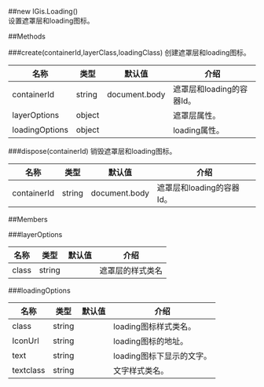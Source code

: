 ##new IGis.Loading()  
设置遮罩层和loading图标。  
  
##Methods  
  
###create(containerId,layerClass,loadingClass)
创建遮罩层和loading图标。

名称|类型|默认值|介绍  
-|-|-|-
containerId|string|document.body|遮罩层和loading的容器Id。 
<a herf="#layerOptions">layerOptions</a>|object||遮罩层属性。  
<a herf="#loadingOptions">loadingOptions</a>|object||loading属性。  

###dispose(containerId) 
销毁遮罩层和loading图标。 
  
名称|类型|默认值|介绍  
--|--|--|-
containerId|string|document.body |遮罩层和loading的容器Id。
  
##Members  
  
###<a name="layerOptions">layerOptions</a>  

名称|类型|默认值|介绍  
--|--|--|- 
class|string||遮罩层的样式类名
  
###<a name="loadingOptions">loadingOptions</a>  
  
名称|类型|默认值|介绍  
-|-|-|-  
class|string||loading图标样式类名。  
IconUrl|string||loading图标的地址。  
text|string||loading图标下显示的文字。  
textclass|string||文字样式类名。  

    
    
   





